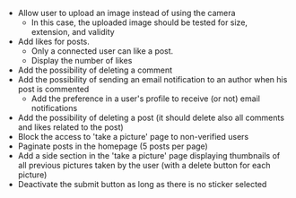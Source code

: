 * Allow user to upload an image instead of using the camera
    * In this case, the uploaded image should be tested for size, extension, and validity
* Add likes for posts. 
    * Only a connected user can like a post.
    * Display the number of likes
* Add the possibility of deleting a comment
* Add the possibility of sending an email notification to an author when his post is commented
    * Add the preference in a user's profile to receive (or not) email notifications
* Add the possibility of deleting a post (it should delete also all comments and likes related to the post)
* Block the access to 'take a picture' page to non-verified users
* Paginate posts in the homepage (5 posts per page)
* Add a side section in the 'take a picture' page displaying thumbnails of all previous pictures taken by the user (with a delete button for each picture)
* Deactivate the submit button as long as there is no sticker selected